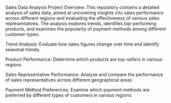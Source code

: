 Sales Data Analysis
Project Overview:
This repository contains a detailed analysis of sales data, aimed at uncovering insights into sales performance across different regions and evaluating the effectiveness of various sales representatives. The analysis explores trends, identifies top-performing products, and examines the popularity of payment methods among different customer types.

Trend Analysis: Evaluate how sales figures change over time and identify seasonal trends.



Product Performance: Determine which products are top-sellers in various regions.


Sales Representative Performance: Analyze and compare the performance of sales representatives across different geographical areas.


Payment Method Preferences: Examine which payment methods are preferred by different types of customers in various regions.